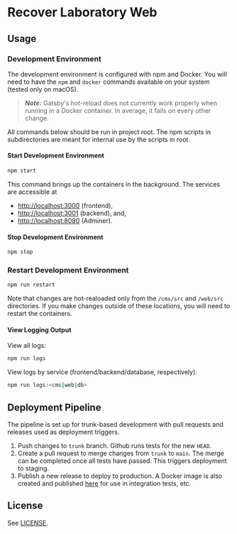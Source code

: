 # Recover Laboratory Web

## Usage

### Development Environment

The development environment is configured with npm and Docker. You will need to have the `npm` and `docker` commands available on your system (tested only on macOS).

> _**Note:**_ Gatsby's hot-reload does not currently work properly when running in a Docker container. In average, it fails on every other change.

All commands below should be run in project root. The npm scripts in subdirectories are meant for internal use by the scripts in root.

#### Start Development Environment

```bash
npm start
```

This command brings up the containers in the background. The services are accessible at

- [http://localhost:3000](http://localhost:3000/) (frontend),
- [http://localhost:3001](http://localhost:3001/) (backend), and,
- [http://localhost:8080](http://localhost:8080/) (Adminer).

#### Stop Development Environment

```bash
npm stop
```

### Restart Development Environment

```bash
npm run restart
```

Note that changes are hot-realoaded only from the `/cms/src` and `/web/src` directories. If you make changes outside of these locations, you will need to restart the containers.

#### View Logging Output

View all logs:

```bash
npm run logs
```

View logs by service (frontend/backend/database, respectively):

```bash
npm run logs:<cms|web|db>
```

## Deployment Pipeline

The pipeline is set up for trunk-based development with pull requests and releases used as deployment triggers.

1. Push changes to `trunk` branch. Github runs tests for the new `HEAD`.
2. Create a pull request to merge changes from `trunk` to `main`. The merge can be completed once all tests have passed. This triggers deployment to staging.
3. Publish a new release to deploy to production. A Docker image is also created and published [here](https://hub.docker.com/repository/docker/joonashak/reclab-cms) for use in integration tests, etc.

## License

See [LICENSE](./LICENSE).
